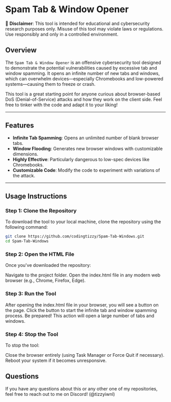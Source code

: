 # Spam Tab & Window Opener

🚨 **Disclaimer**: This tool is intended for educational and cybersecurity research purposes only. Misuse of this tool may violate laws or regulations. Use responsibly and only in a controlled environment.

## Overview

The `Spam Tab & Window Opener` is an offensive cybersecurity tool designed to demonstrate the potential vulnerabilities caused by excessive tab and window spamming. It opens an infinite number of new tabs and windows, which can overwhelm devices—especially Chromebooks and low-powered systems—causing them to freeze or crash.

This tool is a great starting point for anyone curious about browser-based DoS (Denial-of-Service) attacks and how they work on the client side. Feel free to tinker with the code and adapt it to your liking!

---

## Features

- **Infinite Tab Spamming**: Opens an unlimited number of blank browser tabs.
- **Window Flooding**: Generates new browser windows with customizable dimensions.
- **Highly Effective**: Particularly dangerous to low-spec devices like Chromebooks.
- **Customizable Code**: Modify the code to experiment with variations of the attack.

---

## Usage Instructions

### Step 1: Clone the Repository
To download the tool to your local machine, clone the repository using the following command:
```bash
git clone https://github.com/codingtizzy/Spam-Tab-Windows.git
cd Spam-Tab-Windows

```
### Step 2: Open the HTML File
Once you've downloaded the repository:

Navigate to the project folder.
Open the index.html file in any modern web browser (e.g., Chrome, Firefox, Edge).

### Step 3: Run the Tool
After opening the index.html file in your browser, you will see a button on the page.
Click the button to start the infinite tab and window spamming process.
Be prepared! This action will open a large number of tabs and windows.

### Step 4: Stop the Tool
To stop the tool:

Close the browser entirely (using Task Manager or Force Quit if necessary).
Reboot your system if it becomes unresponsive.

## Questions

If you have any questions about this or any other one of my repositories, feel free to reach out to me on Discord! (@tizzyiwnl)

